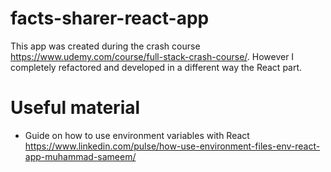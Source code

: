 # facts-sharer-react-app
This app was created during the crash course https://www.udemy.com/course/full-stack-crash-course/. However I completely refactored and developed in a different way the React part.

# Useful material
- Guide on how to use environment variables with React https://www.linkedin.com/pulse/how-use-environment-files-env-react-app-muhammad-sameem/